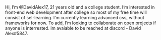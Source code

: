 Hi, I’m @DavidAlex17, 21 years old and a college student. I’m interested in front-end web development after college 
so most of my free time will consist of sel-learning. I’m currently learning advanced css, without frameworks for 
now. To add, I’m looking to collaborate on open projects if anyone is interrested. im avaiable to be reached at 
discord - David Alex#5847.

<!---
DavidAlex17/DavidAlex17 is a ✨ special ✨ repository because its `README.md` (this file) appears on your GitHub profile.
You can click the Preview link to take a look at your changes.
--->
